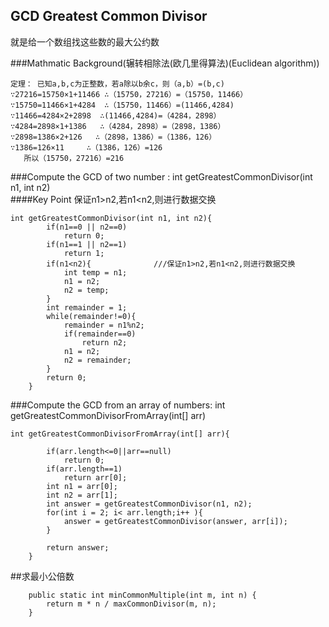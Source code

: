 ## GCD Greatest Common Divisor      
    
就是给一个数组找这些数的最大公约数        
     
###Mathmatic Background(辗转相除法(欧几里得算法)(Euclidean algorithm))          
```
定理： 已知a,b,c为正整数，若a除以b余c，则（a,b）=(b,c)
∵27216=15750×1+11466 ∴（15750，27216）=（15750，11466） 
∵15750=11466×1+4284  ∴（15750，11466）=(11466,4284) 
∵11466=4284×2+2898  ∴(11466,4284)=（4284，2898） 
∵4284=2898×1+1386   ∴（4284，2898）=（2898，1386） 
∵2898=1386×2+126   ∴（2898，1386）=（1386，126） 
∵1386=126×11     ∴（1386，126）=126 
   所以（15750，27216）=216 

```          
       
###Compute the GCD of two number : int getGreatestCommonDivisor(int n1, int n2)     
####Key Point 保证n1>n2,若n1<n2,则进行数据交换  
```
int getGreatestCommonDivisor(int n1, int n2){
		if(n1==0 || n2==0)
			return 0;
		if(n1==1 || n2==1)
			return 1;
		if(n1<n2){              ///保证n1>n2,若n1<n2,则进行数据交换 
			int temp = n1;
			n1 = n2;
			n2 = temp;
		}
		int remainder = 1;
		while(remainder!=0){
			remainder = n1%n2;
			if(remainder==0)
				return n2;
			n1 = n2;
			n2 = remainder;		
		}
		return 0;
	}
```              
     
###Compute the GCD from an array of numbers: int getGreatestCommonDivisorFromArray(int[] arr)     
           
```
int getGreatestCommonDivisorFromArray(int[] arr){
		
		if(arr.length<=0||arr==null)
			return 0;
		if(arr.length==1)
			return arr[0];
		int n1 = arr[0];
		int n2 = arr[1];
		int answer = getGreatestCommonDivisor(n1, n2);
		for(int i = 2; i< arr.length;i++ ){
			answer = getGreatestCommonDivisor(answer, arr[i]);
		}
		
		return answer;
	}
```             
              
      
##求最小公倍数
```  
    public static int minCommonMultiple(int m, int n) {  
        return m * n / maxCommonDivisor(m, n);  
    } 
```
              
           

